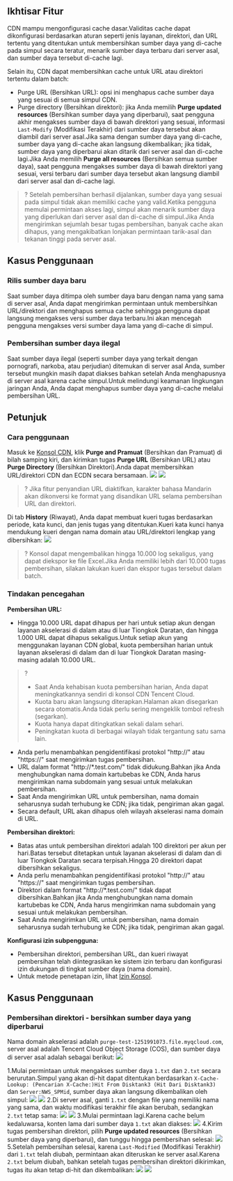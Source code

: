 ## Ikhtisar Fitur

CDN mampu mengonfigurasi cache dasar.Validitas cache dapat dikonfigurasi berdasarkan aturan seperti jenis layanan, direktori, dan URL tertentu yang ditentukan untuk membersihkan sumber daya yang di-cache pada simpul secara teratur, menarik sumber daya terbaru dari server asal, dan sumber daya tersebut di-cache lagi.

Selain itu, CDN dapat membersihkan cache untuk URL atau direktori tertentu dalam batch:

- Purge URL (Bersihkan URL): opsi ini menghapus cache sumber daya yang sesuai di semua simpul CDN.
- Purge directory (Bersihkan direktori): jika Anda memilih **Purge updated resources** (Bersihkan sumber daya yang diperbarui), saat pengguna akhir mengakses sumber daya di bawah direktori yang sesuai, informasi `Last-Modify` (Modifikasi Terakhir) dari sumber daya tersebut akan diambil dari server asal.Jika sama dengan sumber daya yang di-cache, sumber daya yang di-cache akan langsung dikembalikan; jika tidak, sumber daya yang diperbarui akan ditarik dari server asal dan di-cache lagi.Jika Anda memilih **Purge all resources** (Bersihkan semua sumber daya), saat pengguna mengakses sumber daya di bawah direktori yang sesuai, versi terbaru dari sumber daya tersebut akan langsung diambil dari server asal dan di-cache lagi.

>? Setelah pembersihan berhasil dijalankan, sumber daya yang sesuai pada simpul tidak akan memiliki cache yang valid.Ketika pengguna memulai permintaan akses lagi, simpul akan menarik sumber daya yang diperlukan dari server asal dan di-cache di simpul.Jika Anda mengirimkan sejumlah besar tugas pembersihan, banyak cache akan dihapus, yang mengakibatkan lonjakan permintaan tarik-asal dan tekanan tinggi pada server asal.

## Kasus Penggunaan

### Rilis sumber daya baru

Saat sumber daya ditimpa oleh sumber daya baru dengan nama yang sama di server asal, Anda dapat mengirimkan permintaan untuk membersihkan URL/direktori dan menghapus semua cache sehingga pengguna dapat langsung mengakses versi sumber daya terbaru.Ini akan mencegah pengguna mengakses versi sumber daya lama yang di-cache di simpul.

### Pembersihan sumber daya ilegal

Saat sumber daya ilegal (seperti sumber daya yang terkait dengan pornografi, narkoba, atau perjudian) ditemukan di server asal Anda, sumber tersebut mungkin masih dapat diakses bahkan setelah Anda menghapusnya di server asal karena cache simpul.Untuk melindungi keamanan lingkungan jaringan Anda, Anda dapat menghapus sumber daya yang di-cache melalui pembersihan URL.

## Petunjuk

### Cara penggunaan

Masuk ke [Konsol CDN](https://console.cloud.tencent.com/cdn), klik **Purge and Pramuat** (Bersihkan dan Pramuat) di bilah samping kiri, dan kirimkan tugas **Purge URL** (Bersihkan URL) atau **Purge Directory** (Bersihkan Direktori).Anda dapat membersihkan URL/direktori CDN dan ECDN secara bersamaan.
![](https://main.qcloudimg.com/raw/a3442259ffa50bccb60dabf002ea6dfb.png)
![](https://main.qcloudimg.com/raw/d4b01354bab726ea890e8167ccdbaffe.png)
>? Jika fitur penyandian URL diaktifkan, karakter bahasa Mandarin akan dikonversi ke format yang disandikan URL selama pembersihan URL dan direktori.

<span ID = "catatan"></span>
Di tab **History** (Riwayat), Anda dapat membuat kueri tugas berdasarkan periode, kata kunci, dan jenis tugas yang ditentukan.Kueri kata kunci hanya mendukung kueri dengan nama domain atau URL/direktori lengkap yang dibersihkan:
![](https://main.qcloudimg.com/raw/86e00c9652a635cf0a0007172119be92.png)

>? Konsol dapat mengembalikan hingga 10.000 log sekaligus, yang dapat diekspor ke file Excel.Jika Anda memiliki lebih dari 10.000 tugas pembersihan, silakan lakukan kueri dan ekspor tugas tersebut dalam batch.

### Tindakan pencegahan

**Pembersihan URL:**

- Hingga 10.000 URL dapat dihapus per hari untuk setiap akun dengan layanan akselerasi di dalam atau di luar Tiongkok Daratan, dan hingga 1.000 URL dapat dihapus sekaligus.Untuk setiap akun yang menggunakan layanan CDN global, kuota pembersihan harian untuk layanan akselerasi di dalam dan di luar Tiongkok Daratan masing-masing adalah 10.000 URL.
>?	
>- Saat Anda kehabisan kuota pembersihan harian, Anda dapat meningkatkannya sendiri di konsol CDN Tencent Cloud.
>- Kuota baru akan langsung diterapkan.Halaman akan disegarkan secara otomatis.Anda tidak perlu sering mengeklik tombol refresh (segarkan).
>- Kuota hanya dapat ditingkatkan sekali dalam sehari.
>- Peningkatan kuota di berbagai wilayah tidak tergantung satu sama lain.
- Anda perlu menambahkan pengidentifikasi protokol "http://" atau "https://" saat mengirimkan tugas pembersihan.
- URL dalam format "http://*.test.com/" tidak didukung.Bahkan jika Anda menghubungkan nama domain kartubebas ke CDN, Anda harus mengirimkan nama subdomain yang sesuai untuk melakukan pembersihan.
- Saat Anda mengirimkan URL untuk pembersihan, nama domain seharusnya sudah terhubung ke CDN; jika tidak, pengiriman akan gagal.
- Secara default, URL akan dihapus oleh wilayah akselerasi nama domain di URL.

**Pembersihan direktori:**

- Batas atas untuk pembersihan direktori adalah 100 direktori per akun per hari.Batas tersebut ditetapkan untuk layanan akselerasi di dalam dan di luar Tiongkok Daratan secara terpisah.Hingga 20 direktori dapat dibersihkan sekaligus.
- Anda perlu menambahkan pengidentifikasi protokol "http://" atau "https://" saat mengirimkan tugas pembersihan.
- Direktori dalam format "http://*.test.com/" tidak dapat dibersihkan.Bahkan jika Anda menghubungkan nama domain kartubebas ke CDN, Anda harus mengirimkan nama subdomain yang sesuai untuk melakukan pembersihan.
- Saat Anda mengirimkan URL untuk pembersihan, nama domain seharusnya sudah terhubung ke CDN; jika tidak, pengiriman akan gagal.

**Konfigurasi izin subpengguna:**

- Pembersihan direktori, pembersihan URL, dan kueri riwayat pembersihan telah diintegrasikan ke sistem izin terbaru dan konfigurasi izin dukungan di tingkat sumber daya (nama domain).
- Untuk metode penetapan izin, lihat [Izin Konsol](https://intl.cloud.tencent.com/document/product/228/35229).

## Kasus Penggunaan

### Pembersihan direktori - bersihkan sumber daya yang diperbarui

Nama domain akselerasi adalah `purge-test-1251991073.file.myqcloud.com`, server asal adalah Tencent Cloud Object Storage (COS), dan sumber daya di server asal adalah sebagai berikut:
![](https://main.qcloudimg.com/raw/ed694acc98a8d3114c8a9922f7374a1b.png)

1.Mulai permintaan untuk mengakses sumber daya `1.txt` dan `2.txt` secara berurutan.Simpul yang akan di-hit dapat ditentukan berdasarkan `X-Cache-Lookup: (Pencarian X-Cache:)Hit From Disktank3 (Hit Dari Disktank3)` dan `Server:NWS_SPMid`, sumber daya akan langsung dikembalikan oleh simpul:
![](https://main.qcloudimg.com/raw/9b307b80e7d1c759bb073eb9f2cf4b6c.png)
![](https://main.qcloudimg.com/raw/5fed8bff43d699f47235e5d0db1f2447.png)
2.Di server asal, ganti `1.txt` dengan file yang memiliki nama yang sama, dan waktu modifikasi terakhir file akan berubah, sedangkan `2.txt` tetap sama:
![](https://main.qcloudimg.com/raw/798fd6a984813aa3a16eaf43856ff7c2.png)
![](https://main.qcloudimg.com/raw/bc0d40200fbc744ed34d8552a95c5671.png)
3.Mulai permintaan lagi.Karena cache belum kedaluwarsa, konten lama dari sumber daya `1.txt` akan diakses:
![](https://main.qcloudimg.com/raw/b5769a3d7fddaeadfda229115ac59bb8.png)
4.Kirim tugas pembersihan direktori, pilih **Purge updated resources** (Bersihkan sumber daya yang diperbarui), dan tunggu hingga pembersihan selesai:
![](https://main.qcloudimg.com/raw/31346a963f189187852dde17a4bf0309.png)
5.Setelah pembersihan selesai, karena `Last-Modified` (Modifikasi Terakhir) dari `1.txt` telah diubah, permintaan akan diteruskan ke server asal.Karena `2.txt` belum diubah, bahkan setelah tugas pembersihan direktori dikirimkan, tugas itu akan tetap di-hit dan dikembalikan:
![](https://main.qcloudimg.com/raw/0ea8c1e0e7caac970b3875d4b3987687.png)
![](https://main.qcloudimg.com/raw/84e599b1c9c655e62497fb4bdc8e7918.png)

